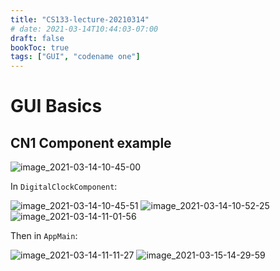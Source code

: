 ```yaml
---
title: "CS133-lecture-20210314"
# date: 2021-03-14T10:44:03-07:00
draft: false
bookToc: true
tags: ["GUI", "codename one"]
---
```


# GUI Basics

## CN1 Component example

![image_2021-03-14-10-45-00](/notes/image_2021-03-14-10-45-00.png)

In `DigitalClockComponent`:

![image_2021-03-14-10-45-51](/notes/image_2021-03-14-10-45-51.png)
![image_2021-03-14-10-52-25](/notes/image_2021-03-14-10-52-25.png)
![image_2021-03-14-11-01-56](/notes/image_2021-03-14-11-01-56.png)

Then in `AppMain`:

![image_2021-03-14-11-11-27](/notes/image_2021-03-14-11-11-27.png)
![image_2021-03-15-14-29-59](/notes/image_2021-03-15-14-29-59.png)


